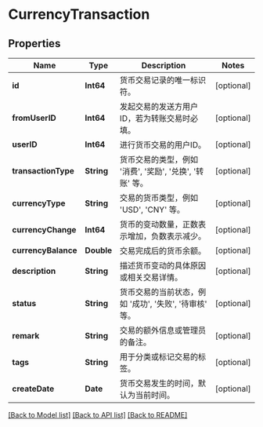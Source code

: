 # CurrencyTransaction

## Properties
Name | Type | Description | Notes
------------ | ------------- | ------------- | -------------
**id** | **Int64** | 货币交易记录的唯一标识符。 | [optional] 
**fromUserID** | **Int64** | 发起交易的发送方用户ID，若为转账交易时必填。 | [optional] 
**userID** | **Int64** | 进行货币交易的用户ID。 | [optional] 
**transactionType** | **String** | 货币交易的类型，例如 &#39;消费&#39;, &#39;奖励&#39;, &#39;兑换&#39;, &#39;转账&#39; 等。 | [optional] 
**currencyType** | **String** | 交易的货币类型，例如 &#39;USD&#39;, &#39;CNY&#39; 等。 | [optional] 
**currencyChange** | **Int64** | 货币的变动数量，正数表示增加，负数表示减少。 | [optional] 
**currencyBalance** | **Double** | 交易完成后的货币余额。 | [optional] 
**description** | **String** | 描述货币变动的具体原因或相关交易详情。 | [optional] 
**status** | **String** | 货币交易的当前状态，例如 &#39;成功&#39;, &#39;失败&#39;, &#39;待审核&#39; 等。 | [optional] 
**remark** | **String** | 交易的额外信息或管理员的备注。 | [optional] 
**tags** | **String** | 用于分类或标记交易的标签。 | [optional] 
**createDate** | **Date** | 货币交易发生的时间，默认为当前时间。 | [optional] 

[[Back to Model list]](../README.md#documentation-for-models) [[Back to API list]](../README.md#documentation-for-api-endpoints) [[Back to README]](../README.md)


